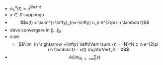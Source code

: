 - $e_\lambda^n(t) = e^{i2\pi\lambda n t}$
- $x \in X$ suppongo
- $$x(t) = \sum^{+\infty}_{n=-\infty} c_n e^{2\pi i n \lambda t}$$
- deve convergere in $\|\ldots\|_X$
- cioè:
	- $$\lim_{n \rightarrow +\infty} \left\lVert \sum_{n = -N}^N c_n e^{2\pi i n \lambda t} - x(t) \right\rVert_X = 0$$
- $$A\left(\lim_{N\rightarrow +\infty} \sum x \right)$$